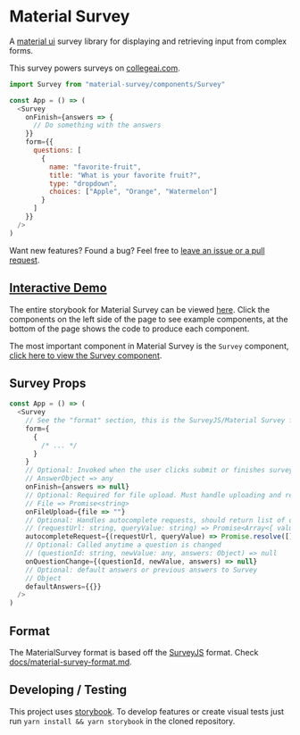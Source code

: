 # Material Survey

A [material ui](https://material-ui.com/) survey library for displaying and retrieving input from complex forms.

This survey powers surveys on [collegeai.com](https://collegeai.com).

```javascript
import Survey from "material-survey/components/Survey"

const App = () => (
  <Survey
    onFinish={answers => {
      // Do something with the answers
    }}
    form={{
      questions: [
        {
          name: "favorite-fruit",
          title: "What is your favorite fruit?",
          type: "dropdown",
          choices: ["Apple", "Orange", "Watermelon"]
        }
      ]
    }}
  />
)
```

Want new features? Found a bug? Feel free to [leave an issue or a pull request](https://github.com/CollegeAI/material-survey/pulls).

## [Interactive Demo](https://collegeai.github.io/material-survey)

The entire storybook for Material Survey can be viewed [here](https://collegeai.github.io/material-survey). Click the components on the left side of the page to see example components, at the bottom of the page shows the code to produce each component.

The most important component in Material Survey is the `Survey` component, [click here to view the Survey component](?selectedKind=Survey&selectedStory=All%20Question%20Types).

## Survey Props

```javascript
const App = () => (
  <Survey
    // See the "format" section, this is the SurveyJS/Material Survey format
    form={
      {
        /* ... */
      }
    }
    // Optional: Invoked when the user clicks submit or finishes survey
    // AnswerObject => any
    onFinish={answers => null}
    // Optional: Required for file upload. Must handle uploading and return URL of file.
    // File => Promise<string>
    onFileUpload={file => ""}
    // Optional: Handles autocomplete requests, should return list of options for a given query
    // (requestUrl: string, queryValue: string) => Promise<Array<{ value: string, label: string, subLabel?: string }>>
    autocompleteRequest={(requestUrl, queryValue) => Promise.resolve([])}
    // Optional: Called anytime a question is changed
    // (questionId: string, newValue: any, answers: Object) => null
    onQuestionChange={(questionId, newValue, answers) => null}
    // Optional: default answers or previous answers to Survey
    // Object
    defaultAnswers={{}}
  />
)
```

## Format

The MaterialSurvey format is based off the [SurveyJS](https://github.com/surveyjs/surveyjs) format. Check [docs/material-survey-format.md](https://github.com/CollegeAI/material-survey/blob/master/docs/material-survey-format.md).

## Developing / Testing

This project uses [storybook](https://storybook.js.org/). To develop features or
create visual tests just run `yarn install && yarn storybook` in the cloned repository.
